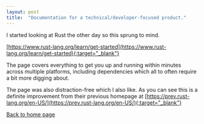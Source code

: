 ```yaml
---
layout: post
title:  "Documentation for a technical/developer-focused product."
---
```




I started looking at Rust the other day so this sprung to mind.

[https://www.rust-lang.org/learn/get-started](https://www.rust-lang.org/learn/get-started){:target="_blank"}

The page covers everything to get you up and running within minutes across multiple platforms, including dependencies which all to often require a bit more digging about.

The page was also distraction-free which I also like. As you can see this is a definite improvement from their previous homepage at [https://prev.rust-lang.org/en-US/](https://prev.rust-lang.org/en-US/){:target="_blank"}  

[Back to home page](https://practical-galileo-423fde.netlify.com/)

